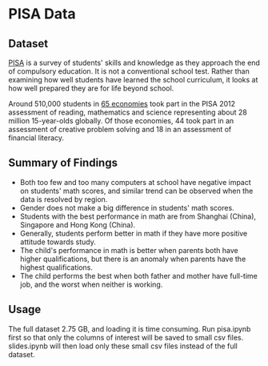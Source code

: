 # PISA Data

## Dataset

[PISA](https://www.google.com/url?q=https://s3.amazonaws.com/udacity-hosted-downloads/ud507/pisa2012.csv.zip&sa=D&ust=1552846825266000) is a survey of students' skills and knowledge as they approach the end of compulsory education. It is not a conventional school test. Rather than examining how well students have learned the school curriculum, it looks at how well prepared they are for life beyond school.

Around 510,000 students in [65 economies](https://www.google.com/url?q=http://www.oecd.org/pisa/aboutpisa/pisa-2012-participants.htm&sa=D&ust=1552846825267000) took part in the PISA 2012 assessment of reading, mathematics and science representing about 28 million 15-year-olds globally. Of those economies, 44 took part in an assessment of creative problem solving and 18 in an assessment of financial literacy.

## Summary of Findings

- Both too few and too many computers at school have negative impact on students' math scores, and similar trend can be observed when the data is resolved by region.
- Gender does not make a big difference in students' math scores.
- Students with the best performance in math are from Shanghai (China), Singapore and Hong Kong (China).
- Generally, students perform better in math if they have more positive attitude towards study.
- The child's performance in math is better when parents both have higher qualifications, but there is an anomaly when parents have the highest qualifications.
- The child performs the best when both father and mother have full-time job, and the worst when neither is working.

## Usage

The full dataset 2.75 GB, and loading it is time consuming. Run pisa.ipynb first so that only the columns of interest will be saved to small csv files. slides.ipynb will then load only these small csv files instead of the full dataset.

